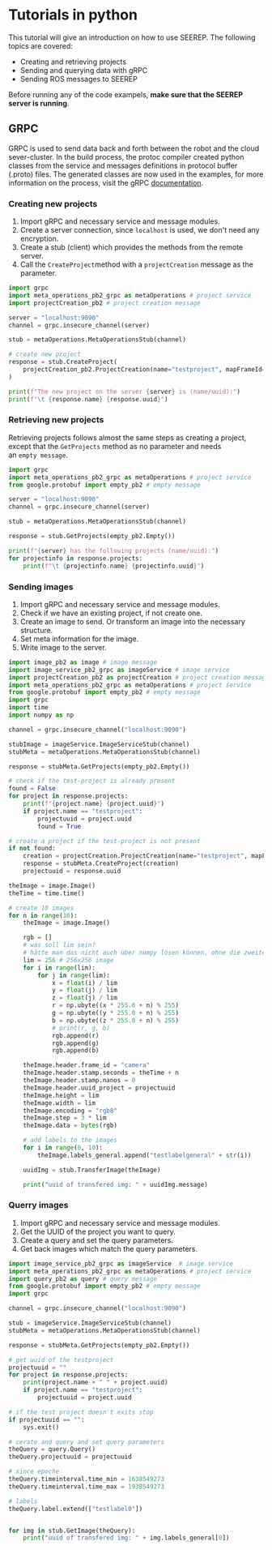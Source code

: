 # Tutorials in python

This tutorial will give an introduction on how to use SEEREP. The following
topics are covered:

- Creating and retrieving projects
- Sending and querying data with gRPC
- Sending ROS messages to SEEREP

Before running any of the code exampels, **make sure that the SEEREP server is
running**.

## GRPC

GRPC is used to send data back and forth between the robot and the cloud
sever-cluster. In the build process, the protoc compiler created python classes
from the service and messages definitions in protocol buffer (.proto) files. The
generated classes are now used in the examples, for more information on the
process, visit the
gRPC [documentation](https://grpc.io/docs/languages/python/quickstart/#generate-grpc-code).

### Creating new projects

1. Import gRPC and necessary service and message modules.
2. Create a server connection, since `localhost` is used, we don't need any
   encryption.
3. Create a stub (client) which provides the methods from the remote server.
4. Call the `CreateProject`method with a `projectCreation` message as the
   parameter.

```python
import grpc
import meta_operations_pb2_grpc as metaOperations # project service
import projectCreation_pb2 # project creation message

server = "localhost:9090"
channel = grpc.insecure_channel(server)

stub = metaOperations.MetaOperationsStub(channel)

# create new project
response = stub.CreateProject(
    projectCreation_pb2.ProjectCreation(name="testproject", mapFrameId="map")
)

print(f"The new project on the server {server} is (name/uuid):")
print(f"\t {response.name} {response.uuid}")
```

### Retrieving new projects

Retrieving projects follows almost the same steps as creating a project, except
that the `GetProjects` method as no parameter and needs an `empty message`.

```python
import grpc
import meta_operations_pb2_grpc as metaOperations # project service
from google.protobuf import empty_pb2 # empty message

server = "localhost:9090"
channel = grpc.insecure_channel(server)

stub = metaOperations.MetaOperationsStub(channel)

response = stub.GetProjects(empty_pb2.Empty())

print(f"{server} has the following projects (name/uuid):")
for projectinfo in response.projects:
    print(f"\t {projectinfo.name} {projectinfo.uuid}")
```

### Sending images

1. Import gRPC and necessary service and message modules.
2. Check if we have an existing project, if not create one.
3. Create an image to send. Or transform an image into the necessary structure.
4. Set meta information for the image.
5. Write image to the server.

```python
import image_pb2 as image # image message
import image_service_pb2_grpc as imageService # image service
import projectCreation_pb2 as projectCreation # project creation message
import meta_operations_pb2_grpc as metaOperations # project service
from google.protobuf import empty_pb2 # empty message
import grpc
import time
import numpy as np

channel = grpc.insecure_channel("localhost:9090")

stubImage = imageService.ImageServiceStub(channel)
stubMeta = metaOperations.MetaOperationsStub(channel)

response = stubMeta.GetProjects(empty_pb2.Empty())

# check if the test-project is already present
found = False
for project in response.projects:
    print(f"{project.name} {project.uuid}")
    if project.name == "testproject":
        projectuuid = project.uuid
        found = True

# create a project if the test-project is not present
if not found:
    creation = projectCreation.ProjectCreation(name="testproject", mapFrameId="map")
    response = stubMeta.CreateProject(creation)
    projectuuid = response.uuid

theImage = image.Image()
theTime = time.time()

# create 10 images
for n in range(10):
    theImage = image.Image()

    rgb = []
    # was soll lim sein?
    # hätte man das nicht auch über numpy lösen können, ohne die zweite Schleife
    lim = 256 # 256x256 image
    for i in range(lim):
        for j in range(lim):
            x = float(i) / lim
            y = float(j) / lim
            z = float(j) / lim
            r = np.ubyte((x * 255.0 + n) % 255)
            g = np.ubyte((y * 255.0 + n) % 255)
            b = np.ubyte((z * 255.0 + n) % 255)
            # print(r, g, b)
            rgb.append(r)
            rgb.append(g)
            rgb.append(b)

    theImage.header.frame_id = "camera"
    theImage.header.stamp.seconds = theTime + n
    theImage.header.stamp.nanos = 0
    theImage.header.uuid_project = projectuuid
    theImage.height = lim
    theImage.width = lim
    theImage.encoding = "rgb8"
    theImage.step = 3 * lim
    theImage.data = bytes(rgb)

    # add labels to the images
    for i in range(0, 10):
        theImage.labels_general.append("testlabelgeneral" + str(i))

    uuidImg = stub.TransferImage(theImage)

    print("uuid of transfered img: " + uuidImg.message)
```

### Querry images

1. Import gRPC and necessary service and message modules.
2. Get the UUID of the project you want to query.
3. Create a query and set the query parameters.
4. Get back images which match the query parameters.

```python
import image_service_pb2_grpc as imageService  # image service
import meta_operations_pb2_grpc as metaOperations # project service
import query_pb2 as query # query message
from google.protobuf import empty_pb2 # empty message
import grpc

channel = grpc.insecure_channel("localhost:9090")

stub = imageService.ImageServiceStub(channel)
stubMeta = metaOperations.MetaOperationsStub(channel)

response = stubMeta.GetProjects(empty_pb2.Empty())

# get uuid of the testproject
projectuuid = ""
for project in response.projects:
    print(project.name + " " + project.uuid)
    if project.name == "testproject":
        projectuuid = project.uuid

# if the test project doesn't exits stop
if projectuuid == "":
    sys.exit()

# cerate and query and set query parameters
theQuery = query.Query()
theQuery.projectuuid = projectuuid

# since epoche
theQuery.timeinterval.time_min = 1638549273
theQuery.timeinterval.time_max = 1938549273

# labels
theQuery.label.extend(["testlabel0"])


for img in stub.GetImage(theQuery):
    print("uuid of transfered img: " + img.labels_general[0])

```
